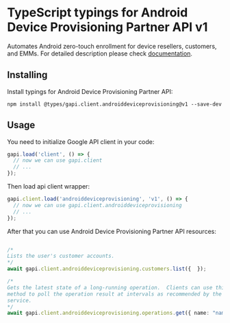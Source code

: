 # TypeScript typings for Android Device Provisioning Partner API v1

Automates Android zero-touch enrollment for device resellers, customers, and EMMs.
For detailed description please check [documentation](https://developers.google.com/zero-touch/).

## Installing

Install typings for Android Device Provisioning Partner API:

```
npm install @types/gapi.client.androiddeviceprovisioning@v1 --save-dev
```

## Usage

You need to initialize Google API client in your code:

```typescript
gapi.load('client', () => {
  // now we can use gapi.client
  // ...
});
```

Then load api client wrapper:

```typescript
gapi.client.load('androiddeviceprovisioning', 'v1', () => {
  // now we can use gapi.client.androiddeviceprovisioning
  // ...
});
```



After that you can use Android Device Provisioning Partner API resources:

```typescript

/*
Lists the user's customer accounts.
*/
await gapi.client.androiddeviceprovisioning.customers.list({  });

/*
Gets the latest state of a long-running operation.  Clients can use this
method to poll the operation result at intervals as recommended by the API
service.
*/
await gapi.client.androiddeviceprovisioning.operations.get({ name: "name",  });
```
